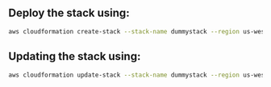 ## Deploy the stack using:
``` bash
aws cloudformation create-stack --stack-name dummystack --region us-west-2 --template-body file://testcfn.yaml
```

## Updating the stack using:
``` bash
aws cloudformation update-stack --stack-name dummystack --region us-west-2 --template-body file://testcfn.yaml
```